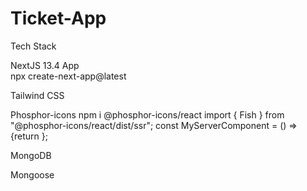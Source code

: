 # Ticket-App
Tech Stack

NextJS 13.4 App  
npx create-next-app@latest

Tailwind CSS 

Phosphor-icons
npm i @phosphor-icons/react
import { Fish } from "@phosphor-icons/react/dist/ssr";
const MyServerComponent = () => {return <Fish/>};

MongoDB

Mongoose

